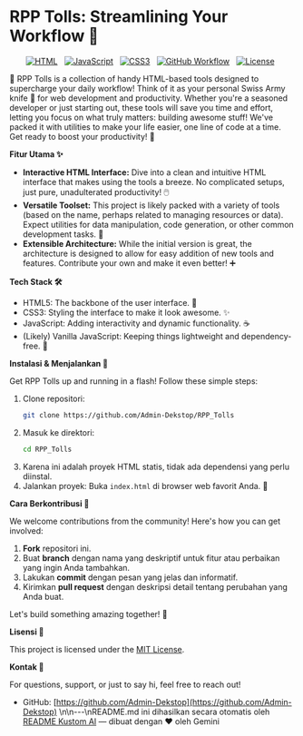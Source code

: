 # RPP Tolls: Streamlining Your Workflow 🚀

<p align="center">
  <a href="#"><img src="https://img.shields.io/badge/HTML-brightgreen?style=flat-square&logo=html5&logoColor=white" alt="HTML" style="margin-right: 8px;"></a>
  <a href="#"><img src="https://img.shields.io/badge/JavaScript-yellow?style=flat-square&logo=javascript&logoColor=black" alt="JavaScript" style="margin-right: 8px;"></a>
  <a href="#"><img src="https://img.shields.io/badge/CSS3-blue?style=flat-square&logo=css3&logoColor=white" alt="CSS3" style="margin-right: 8px;"></a>
  <a href="#"><img src="https://img.shields.io/badge/GitHub_Workflow-brightgreen?style=flat-square&logo=githubactions&logoColor=white" alt="GitHub Workflow" style="margin-right: 8px;"></a>
  <a href="#"><img src="https://img.shields.io/badge/License-MIT-blueviolet?style=flat-square" alt="License" style="margin-right: 8px;"></a>
</p>

📝 RPP Tolls is a collection of handy HTML-based tools designed to supercharge your daily workflow! Think of it as your personal Swiss Army knife 🔪 for web development and productivity. Whether you're a seasoned developer or just starting out, these tools will save you time and effort, letting you focus on what truly matters: building awesome stuff! We've packed it with utilities to make your life easier, one line of code at a time. Get ready to boost your productivity! 🚀

**Fitur Utama ✨**

*   **Interactive HTML Interface:** Dive into a clean and intuitive HTML interface that makes using the tools a breeze. No complicated setups, just pure, unadulterated productivity! 🖱️
*   **Versatile Toolset:** This project is likely packed with a variety of tools (based on the name, perhaps related to managing resources or data). Expect utilities for data manipulation, code generation, or other common development tasks. 🧰
*   **Extensible Architecture:** While the initial version is great, the architecture is designed to allow for easy addition of new tools and features. Contribute your own and make it even better! ➕

**Tech Stack 🛠️**

*   HTML5: The backbone of the user interface. 🧱
*   CSS3: Styling the interface to make it look awesome. ✨
*   JavaScript: Adding interactivity and dynamic functionality. ☕
*   (Likely) Vanilla JavaScript: Keeping things lightweight and dependency-free. 🍃

**Instalasi & Menjalankan 🚀**

Get RPP Tolls up and running in a flash! Follow these simple steps:

1.  Clone repositori:
    ```bash
    git clone https://github.com/Admin-Dekstop/RPP_Tolls
    ```
2.  Masuk ke direktori:
    ```bash
    cd RPP_Tolls
    ```
3.  Karena ini adalah proyek HTML statis, tidak ada dependensi yang perlu diinstal.
4.  Jalankan proyek: Buka `index.html` di browser web favorit Anda. 🎉

**Cara Berkontribusi 🤝**

We welcome contributions from the community! Here's how you can get involved:

1.  **Fork** repositori ini.
2.  Buat **branch** dengan nama yang deskriptif untuk fitur atau perbaikan yang ingin Anda tambahkan.
3.  Lakukan **commit** dengan pesan yang jelas dan informatif.
4.  Kirimkan **pull request** dengan deskripsi detail tentang perubahan yang Anda buat.

Let's build something amazing together! 🚀

**Lisensi 📄**

This project is licensed under the [MIT License](LICENSE.md).

**Kontak 📧**

For questions, support, or just to say hi, feel free to reach out!

*   GitHub: [https://github.com/Admin-Dekstop](https://github.com/Admin-Dekstop)
\n\n---\nREADME.md ini dihasilkan secara otomatis oleh [README Kustom AI](https://admin-dekstop.github.io/Readme_generateAI/) — dibuat dengan ❤️ oleh Gemini
